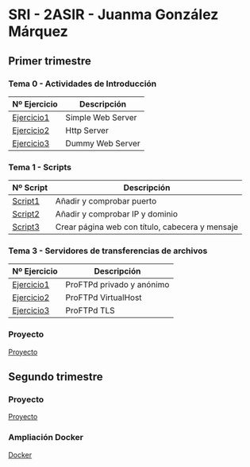 # SRI - 2ASIR - Juanma González Márquez
## Primer trimestre
### Tema 0 - Actividades de Introducción

| Nº Ejercicio | Descripción |
|--------------|-------------|
|[Ejercicio1](Tema0/Ejercicio1.md)  |     Simple Web Server        |
|[Ejercicio2](Tema0/Ejercicio2.md)  |       Http Server      |
|[Ejercicio3](Tema0/Ejercicio3.md)  |   Dummy Web Server          |


### Tema 1 - Scripts

| Nº Script | Descripción |
|--------------|-------------|
|[Script1](Tema1/script1.md)  |     Añadir y comprobar puerto        |
|[Script2](Tema1/script2.md)  |       Añadir y comprobar IP y dominio      |
|[Script3](Tema1/script3.md)  |   Crear página web con título, cabecera y mensaje          |


### Tema 3 - Servidores de transferencias de archivos

| Nº Ejercicio | Descripción |
|--------------|-------------|
|[Ejercicio1](Tema3/Ftp-Privado-Anónimo.md)  |     ProFTPd privado y anónimo       |
|[Ejercicio2](Tema3/virtual-host.md)  |       ProFTPd VirtualHost      |
|[Ejercicio3](Tema3/ProFTPdTLS.md)  |   ProFTPd TLS          |

### Proyecto
[Proyecto](https://github.com/CrqzyRod/SRI1T)

## Segundo trimestre
### Proyecto

[Proyecto](https://github.com/CrqzyRod/SRI2T)

### Ampliación Docker
[Docker](https://github.com/CrqzyRod/SRI2T-Docker)
